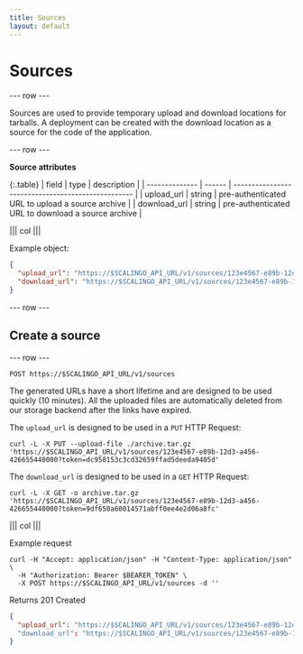 ```yaml
---
title: Sources
layout: default
---
```


# Sources

--- row ---

Sources are used to provide temporary upload and download locations for tarballs. A deployment
can be created with the download location as a source for the code of the application.

--- row ---

**Source attributes**

{:.table}
| field          | type   | description                                        |
| -------------- | ------ | -------------------------------------------------- |
| upload_url     | string | pre-authenticated URL to upload a source archive   |
| download_url   | string | pre-authenticated URL to download a source archive |

||| col |||

Example object:

```json
{
  "upload_url": "https://$SCALINGO_API_URL/v1/sources/123e4567-e89b-12d3-a456-426655440000?token=dc958153c3cd32659ffad5deeda9405d",
  "download_url": "https://$SCALINGO_API_URL/v1/sources/123e4567-e89b-12d3-a456-426655440000?token=9df650a60014571abff0ee4e2d06a8fc"
}
```

--- row ---

## Create a source

--- row ---

`POST https://$SCALINGO_API_URL/v1/sources`

The generated URLs have a short lifetime and are designed to be used quickly (10 minutes). All the uploaded files are automatically
deleted from our storage backend after the links have expired.

The `upload_url` is designed to be used in a `PUT` HTTP Request:

```
curl -L -X PUT --upload-file ./archive.tar.gz 'https://$SCALINGO_API_URL/v1/sources/123e4567-e89b-12d3-a456-426655440000?token=dc958153c3cd32659ffad5deeda9405d'
```

The `download_url` is designed to be used in a `GET` HTTP Request:

```
curl -L -X GET -o archive.tar.gz 'https://$SCALINGO_API_URL/v1/sources/123e4567-e89b-12d3-a456-426655440000?token=9df650a60014571abff0ee4e2d06a8fc'
```

||| col |||

Example request

```shell
curl -H "Accept: application/json" -H "Content-Type: application/json" \
  -H "Authorization: Bearer $BEARER_TOKEN" \
  -X POST https://$SCALINGO_API_URL/v1/sources -d ''
```

Returns 201 Created

```json
{
  "upload_url": "https://$SCALINGO_API_URL/v1/sources/123e4567-e89b-12d3-a456-426655440000?token=dc958153c3cd32659ffad5deeda9405d"
  "download_url": "https://$SCALINGO_API_URL/v1/sources/123e4567-e89b-12d3-a456-426655440000?token=9df650a60014571abff0ee4e2d06a8fc"
}
```
